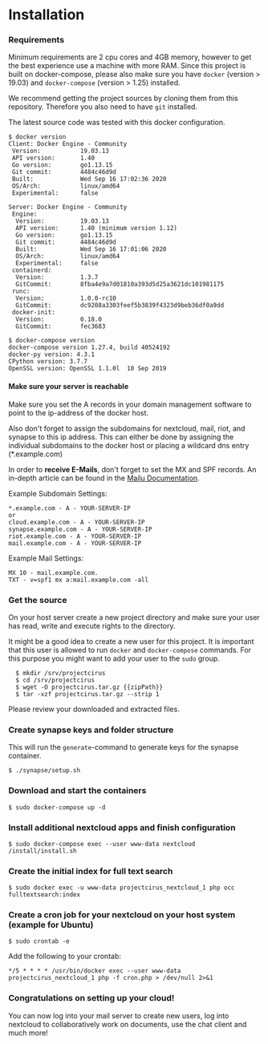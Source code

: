 Installation
============

### Requirements

Minimum requirements are 2 cpu cores and 4GB memory, however to get the best experience use a machine with more RAM. 
Since this project is built on docker-compose, please also make sure you have `docker` (version > 19.03) and `docker-compose` (version > 1.25) installed.

We recommend getting the project sources by cloning them from this repository. Therefore you also need to have `git` installed.


The latest source code was tested with this docker configuration.
```
$ docker version
Client: Docker Engine - Community
 Version:           19.03.13
 API version:       1.40
 Go version:        go1.13.15
 Git commit:        4484c46d9d
 Built:             Wed Sep 16 17:02:36 2020
 OS/Arch:           linux/amd64
 Experimental:      false

Server: Docker Engine - Community
 Engine:
  Version:          19.03.13
  API version:      1.40 (minimum version 1.12)
  Go version:       go1.13.15
  Git commit:       4484c46d9d
  Built:            Wed Sep 16 17:01:06 2020
  OS/Arch:          linux/amd64
  Experimental:     false
 containerd:
  Version:          1.3.7
  GitCommit:        8fba4e9a7d01810a393d5d25a3621dc101981175
 runc:
  Version:          1.0.0-rc10
  GitCommit:        dc9208a3303feef5b3839f4323d9beb36df0a9dd
 docker-init:
  Version:          0.18.0
  GitCommit:        fec3683
```
```
$ docker-compose version
docker-compose version 1.27.4, build 40524192
docker-py version: 4.3.1
CPython version: 3.7.7
OpenSSL version: OpenSSL 1.1.0l  10 Sep 2019
```

#### Make sure your server is reachable
Make sure you set the A records in your domain management software to point to the ip-address of the docker host. 

Also don't forget to assign the subdomains for nextcloud, mail, riot, and synapse to this ip address. This can either be done by assigning the individual subdomains to the docker host or placing a wildcard dns entry (\*.example.com)

In order to **receive E-Mails**, don't forget to set the MX and SPF records. An in-depth article can be found in the [Mailu Documentation](https://mailu.io/master/dns.html).

Example Subdomain Settings:

```
*.example.com - A - YOUR-SERVER-IP
or
cloud.example.com - A - YOUR-SERVER-IP
synapse.example.com - A - YOUR-SERVER-IP
riot.example.com - A - YOUR-SERVER-IP
mail.example.com - A - YOUR-SERVER-IP
```
Example Mail Settings:
```
MX 10 - mail.example.com.
TXT - v=spf1 mx a:mail.example.com -all
```


### Get the source
On your host server create a new project directory and make sure your user has read, write and execute rights to the directory.</p>
It might be a good idea to create a new user for this project. It is important that this user is allowed to run ```docker``` and ```docker-compose``` commands. For this purpose you might want to add your user to the ```sudo``` group.

```
  $ mkdir /srv/projectcirus
  $ cd /srv/projectcirus
  $ wget -O projectcirus.tar.gz {{zipPath}}
  $ tar -xzf projectcirus.tar.gz --strip 1
```
Please review your downloaded and extracted files.

### Create synapse keys and folder structure
This will run the ```generate```-command to generate keys for the synapse container.

```
$ ./synapse/setup.sh
```

### Download and start the containers

```
$ sudo docker-compose up -d
```

### Install additional nextcloud apps and finish configuration

```
$ sudo docker-compose exec --user www-data nextcloud /install/install.sh
```

### Create the initial index for full text search

```
$ sudo docker exec -u www-data projectcirus_nextcloud_1 php occ fulltextsearch:index
```

### Create a cron job for your nextcloud on your host system (example for Ubuntu)

```
$ sudo crontab -e
```

Add the following to your crontab:

```
*/5 * * * * /usr/bin/docker exec --user www-data projectcirus_nextcloud_1 php -f cron.php > /dev/null 2>&1
```

### Congratulations on setting up your cloud!

You can now log into your mail server to create new users, log into nextcloud to collaboratively work on documents, use the chat client and much more!
